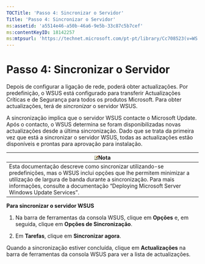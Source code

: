 ```yaml
---
TOCTitle: 'Passo 4: Sincronizar o Servidor'
Title: 'Passo 4: Sincronizar o Servidor'
ms:assetid: 'a5514e46-a50b-46a6-9e5b-33c87c5b7cef'
ms:contentKeyID: 18142257
ms:mtpsurl: 'https://technet.microsoft.com/pt-pt/library/Cc708523(v=WS.10)'
---
```


Passo 4: Sincronizar o Servidor
===============================

Depois de configurar a ligação de rede, poderá obter actualizações. Por predefinição, o WSUS está configurado para transferir Actualizações Críticas e de Segurança para todos os produtos Microsoft. Para obter actualizações, terá de *sincronizar* o servidor WSUS.

A sincronização implica que o servidor WSUS contacte o Microsoft Update. Após o contacto, o WSUS determina se foram disponibilizadas novas actualizações desde a última sincronização. Dado que se trata da primeira vez que está a sincronizar o servidor WSUS, todas as actualizações estão disponíveis e prontas para aprovação para instalação.

| ![](images/Cc708523.note(WS.10).gif)Nota                                                                                                                                                                                                                       |
|---------------------------------------------------------------------------------------------------------------------------------------------------------------------------------------------------------------------------------------------------------------------------------------------|
| Esta documentação descreve como sincronizar utilizando-se predefinições, mas o WSUS inclui opções que lhe permitem minimizar a utilização de largura de banda durante a sincronização. Para mais informações, consulte a documentação “Deploying Microsoft Server Windows Update Services”. |

**Para sincronizar o servidor WSUS**
1.  Na barra de ferramentas da consola WSUS, clique em **Opções** e, em seguida, clique em **Opções de Sincronização**.

2.  Em **Tarefas**, clique em **Sincronizar agora**.

Quando a sincronização estiver concluída, clique em **Actualizações** na barra de ferramentas da consola WSUS para ver a lista de actualizações.
